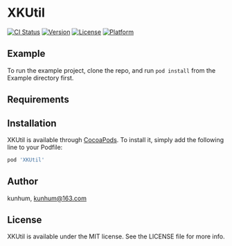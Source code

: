 # XKUtil

[![CI Status](https://img.shields.io/travis/kunhum/XKUtil.svg?style=flat)](https://travis-ci.org/kunhum/XKUtil)
[![Version](https://img.shields.io/cocoapods/v/XKUtil.svg?style=flat)](https://cocoapods.org/pods/XKUtil)
[![License](https://img.shields.io/cocoapods/l/XKUtil.svg?style=flat)](https://cocoapods.org/pods/XKUtil)
[![Platform](https://img.shields.io/cocoapods/p/XKUtil.svg?style=flat)](https://cocoapods.org/pods/XKUtil)

## Example

To run the example project, clone the repo, and run `pod install` from the Example directory first.

## Requirements

## Installation

XKUtil is available through [CocoaPods](https://cocoapods.org). To install
it, simply add the following line to your Podfile:

```ruby
pod 'XKUtil'
```

## Author

kunhum, kunhum@163.com

## License

XKUtil is available under the MIT license. See the LICENSE file for more info.
